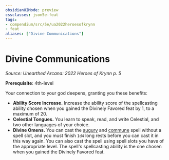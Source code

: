 ```yaml
---
obsidianUIMode: preview
cssclasses: json5e-feat
tags:
- compendium/src/5e/ua2022heroesofkrynn
- feat
aliases: ["Divine Communications"]
---
```

# Divine Communications
*Source: Unearthed Arcana: 2022 Heroes of Krynn p. 5*  

**Prerequisite**: 4th-level

Your connection to your god deepens, granting you these benefits:

- **Ability Score Increase.** Increase the ability score of the spellcasting ability chosen when you gained the Divinely Favored feat by 1, to a maximum of 20.  
- **Celestial Tongues.** You learn to speak, read, and write Celestial, and two other languages of your choice.  
- **Divine Omens.** You can cast the [augury](/Systems/5e/spells/augury.md) and [commune](/Systems/5e/spells/commune.md) spell without a spell slot, and you must finish `1d4` long rests before you can cast it in this way again. You can also cast the spell using spell slots you have of the appropriate level. The spell's spellcasting ability is the one chosen when you gained the Divinely Favored feat.